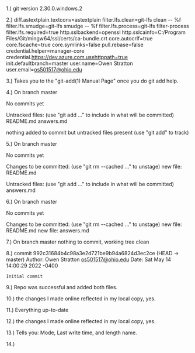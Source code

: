 1.) 
git version 2.30.0.windows.2

2.)
diff.astextplain.textconv=astextplain
filter.lfs.clean=git-lfs clean -- %f
filter.lfs.smudge=git-lfs smudge -- %f
filter.lfs.process=git-lfs filter-process
filter.lfs.required=true
http.sslbackend=openssl
http.sslcainfo=C:/Program Files/Git/mingw64/ssl/certs/ca-bundle.crt
core.autocrlf=true
core.fscache=true
core.symlinks=false
pull.rebase=false
credential.helper=manager-core
credential.https://dev.azure.com.usehttppath=true
init.defaultbranch=master
user.name=Owen Stratton
user.email=os501517@ohio.edu

3.)
Takes you to the "git-add(1) Manual Page" once you do git add help.

4.)
On branch master

No commits yet

Untracked files:
  (use "git add <file>..." to include in what will be committed)
        README.md
        answers.md

nothing added to commit but untracked files present (use "git add" to track)

5.)
On branch master

No commits yet

Changes to be committed:
  (use "git rm --cached <file>..." to unstage)
        new file:   README.md

Untracked files:
  (use "git add <file>..." to include in what will be committed)
        answers.md

6.)
On branch master

No commits yet

Changes to be committed:
  (use "git rm --cached <file>..." to unstage)
        new file:   README.md
        new file:   answers.md

7.)
On branch master
nothing to commit, working tree clean

8.)
commit 992c31684b4c98a3e2d721be9b94a6824d3ec2ce (HEAD -> master)
Author: Owen Stratton <os501517@ohio.edu>
Date:   Sat May 14 14:00:29 2022 -0400

    Initial commit

9.)
Repo was successful and added both files.

10.)
the changes I made online reflected in my local copy, yes.

11.)
Everything up-to-date

12.)
the changes I made online reflected in my local copy, yes.

13.)
Tells you: Mode, Last write time, and length name.

14.)